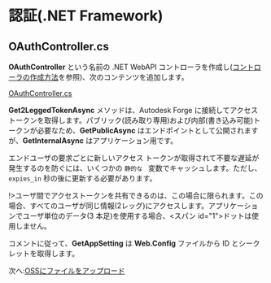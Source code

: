 # 認証(.NET Framework)

## OAuthController.cs

**OAuthController** という名前の .NET WebAPI コントローラを作成し([コントローラの作成方法](environment/setup/net_controller)を参照)、次のコンテンツを追加します。

[OAuthController.cs](_snippets/viewmodels/net/OAuthController.cs ':include :type=code csharp')

**Get2LeggedTokenAsync** メソッドは、Autodesk Forge に接続してアクセス トークンを取得します。パブリック(読み取り専用)および内部(書き込み可能)トークンが必要なため、**GetPublicAsync** はエンドポイントとして公開されますが、**GetInternalAsync** はアプリケーション用です。 

エンドユーザの要求ごとに新しいアクセス トークンが取得されて不要な遅延が発生するのを防ぐには、いくつかの `静的な ` 変数でキャッシュします。ただし、`expies_in` 秒の後に更新する必要があります。

!>ユーザ間でアクセストークンを共有できるのは、この場合に限られます。この場合、すべてのユーザが同じ情報(2レッグ)にアクセスします。アプリケーションでユーザ単位のデータ(3 本足)を使用する場合、<スパン id="1">ドットは使用しません。

コメントに従って、**GetAppSetting** は **Web.Config** ファイルから ID とシークレットを取得します。

次へ:[OSSにファイルをアップロード](/datamanagement/oss/)